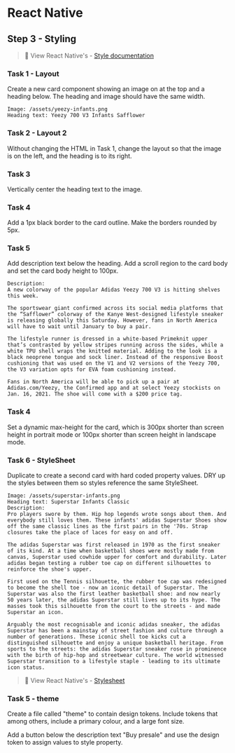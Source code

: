 # React Native

## Step 3 - Styling

> 📘 View React Native's - [Style documentation](https://reactnative.dev/docs/style)

### Task 1 - Layout

Create a new card component showing an image on at the top and a heading below. The heading and image should have the same width.

```
Image: /assets/yeezy-infants.png
Heading text: Yeezy 700 V3 Infants Safflower
```

### Task 2 - Layout 2

Without changing the HTML in Task 1, change the layout so that the image is on the left, and the heading is to its right.

### Task 3

Vertically center the heading text to the image.

### Task 4

Add a 1px black border to the card outline. Make the borders rounded by 5px.

### Task 5

Add description text below the heading. Add a scroll region to the card body and set the card body height to 100px.

```
Description:
A new colorway of the popular Adidas Yeezy 700 V3 is hitting shelves this week.

The sportswear giant confirmed across its social media platforms that the “Safflower” colorway of the Kanye West-designed lifestyle sneaker is releasing globally this Saturday. However, fans in North America will have to wait until January to buy a pair.

The lifestyle runner is dressed in a white-based Primeknit upper that’s contrasted by yellow stripes running across the sides, while a white TPU shell wraps the knitted material. Adding to the look is a black neoprene tongue and sock liner. Instead of the responsive Boost cushioning that was used on the V1 and V2 versions of the Yeezy 700, the V3 variation opts for EVA foam cushioning instead.

Fans in North America will be able to pick up a pair at Adidas.com/Yeezy, the Confirmed app and at select Yeezy stockists on Jan. 16, 2021. The shoe will come with a $200 price tag.
```

### Task 4

Set a dynamic max-height for the card, which is 300px shorter than screen height in portrait mode or 100px shorter than screen height in landscape mode.

### Task 6 - StyleSheet

Duplicate to create a second card with hard coded property values. DRY up the styles between them so styles reference the same StyleSheet.

```
Image: /assets/superstar-infants.png
Heading text: Superstar Infants Classic
Description:
Pro players swore by them. Hip hop legends wrote songs about them. And everybody still loves them. These infants' adidas Superstar Shoes show off the same classic lines as the first pairs in the '70s. Strap closures take the place of laces for easy on and off.

The adidas Superstar was first released in 1970 as the first sneaker of its kind. At a time when basketball shoes were mostly made from canvas, Superstar used cowhide upper for comfort and durability. Later adidas began testing a rubber toe cap on different silhouettes to reinforce the shoe's upper.

First used on the Tennis silhouette, the rubber toe cap was redesigned to become the shell toe - now an iconic detail of Superstar. The Superstar was also the first leather basketball shoe: and now nearly 50 years later, the adidas Superstar still lives up to its hype. The masses took this silhouette from the court to the streets - and made Superstar an icon.

Arguably the most recognisable and iconic adidas sneaker, the adidas Superstar has been a mainstay of street fashion and culture through a number of generations. These iconic shell toe kicks cut a distinguished silhouette and enjoy a unique basketball heritage. From sports to the streets: the adidas Superstar sneaker rose in prominence with the birth of hip-hop and streetwear culture. The world witnessed Superstar transition to a lifestyle staple - leading to its ultimate icon status.
```

> 📘 View React Native's - [Stylesheet](https://reactnative.dev/docs/stylesheet)

### Task 5 - theme

Create a file called "theme" to contain design tokens. Include tokens that among others, include a primary colour, and a large font size.

Add a button below the description text "Buy presale" and use the design token to assign values to style property.
